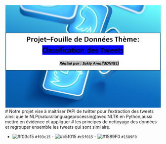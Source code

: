 
<img src="ic2.PNG" widhth="50">
# Notre projet vise à maitriser l’API de twitter pour l’extraction des tweets ainsi que le NLP(naturallanguageprocessing)avec NLTK en Python,aussi mettre en évidence et appliquer
# les principes de nettoyage des données et regrouper ensemble les tweets qui sont similaire.

 - ![#f03c15](https://placehold.it/15/f03c15/000000?text=+) `#f03c15` - ![#c5f015](https://placehold.it/15/c5f015/000000?text=+) `#c5f015` - ![#1589F0](https://placehold.it/15/1589F0/000000?text=+) `#1589F0`
